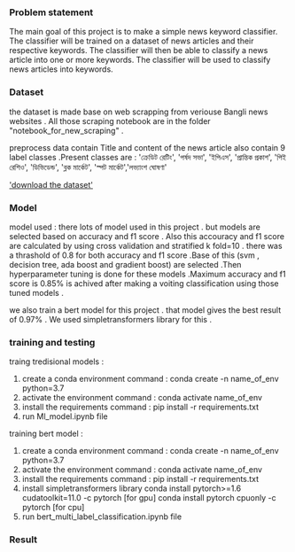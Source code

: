 ### Problem statement
The main goal of this project is to make a simple news keyword classifier. The classifier will be trained on a dataset of news articles and their respective keywords. The classifier will then be able to classify a news article into one or more keywords. The classifier will be used to classify news articles into keywords.


### Dataset
the dataset is made base on web scrapping from veriouse Bangli news websites . All those scraping notebook are in the folder "notebook_for_new_scraping" . 

preprocess data contain Title and content of the news article  also contain 9 label classes .Present classes are : 'ক্রেডিট রেটিং', 'পর্ষদ সভা', 'ইপিএস', 'প্রান্তিক প্রকাশ', 'পিই রেশিও', 'ডিভিডেন্ড', 'ব্লক মার্কেট', 'স্পট মার্কেট','লভ্যাংশ ঘোষণা'

['download the dataset']()


### Model 
model used : there lots of model used in this project . but models are selected based on accuracy and f1 score . Also this accouracy and f1 score are calculated by using cross validation and stratified k fold=10  . there was a thrashold of 0.8 for both accuracy and f1 score .Base of this (svm , decision tree, ada boost and gradient boost) are selected .Then hyperparameter tuning is done for these models .Maximum accuracy and f1 score is 0.85% is achived after making a voiting classification using those tuned models  .

we also train a bert model for this project . that model gives the best result of 0.97% . We used simpletransformers library for this . 



### training and testing 
traing tredisional models : 

1. create a conda environment 
   command : conda create -n name_of_env python=3.7
2. activate the environment
    command : conda activate name_of_env
3. install the requirements
    command : pip install -r requirements.txt
4. run Ml_model.ipynb file 

training bert model : 

1. create a conda environment 
   command : conda create -n name_of_env python=3.7
2. activate the environment
    command : conda activate name_of_env
3. install the requirements
    command : pip install -r requirements.txt
4. install simpletransformers library 
   conda install pytorch>=1.6 cudatoolkit=11.0 -c pytorch  [for gpu] 
   conda install pytorch cpuonly -c pytorch [for cpu]
5. run bert_multi_label_classification.ipynb file    



### Result 


   
